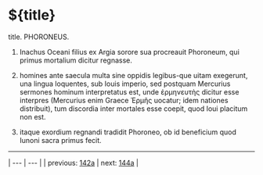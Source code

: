 # ${title}

title. PHORONEUS.



1. Inachus Oceani filius ex Argia sorore sua procreauit Phoroneum, qui primus mortalium dicitur regnasse.



2. homines ante saecula multa sine oppidis legibus-que uitam exegerunt, una lingua loquentes, sub Iouis imperio, sed postquam Mercurius sermones hominum interpretatus est, unde ἑρμηνευτὴς dicitur esse interpres (Mercurius enim Graece Ἑρμῆς uocatur; idem nationes distribuit), tum discordia inter mortales esse coepit, quod Ioui placitum non est.



3. itaque exordium regnandi tradidit Phoroneo, ob id beneficium quod Iunoni sacra primus fecit.



---

| --- | --- |
| previous: [142a](../142a/) | next: [144a](../144a/) |